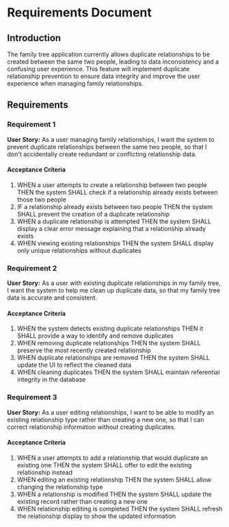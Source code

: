 # Requirements Document

## Introduction

The family tree application currently allows duplicate relationships to be created between the same two people, leading to data inconsistency and a confusing user experience. This feature will implement duplicate relationship prevention to ensure data integrity and improve the user experience when managing family relationships.

## Requirements

### Requirement 1

**User Story:** As a user managing family relationships, I want the system to prevent duplicate relationships between the same two people, so that I don't accidentally create redundant or conflicting relationship data.

#### Acceptance Criteria

1. WHEN a user attempts to create a relationship between two people THEN the system SHALL check if a relationship already exists between those two people
2. IF a relationship already exists between two people THEN the system SHALL prevent the creation of a duplicate relationship
3. WHEN a duplicate relationship is attempted THEN the system SHALL display a clear error message explaining that a relationship already exists
4. WHEN viewing existing relationships THEN the system SHALL display only unique relationships without duplicates

### Requirement 2

**User Story:** As a user with existing duplicate relationships in my family tree, I want the system to help me clean up duplicate data, so that my family tree data is accurate and consistent.

#### Acceptance Criteria

1. WHEN the system detects existing duplicate relationships THEN it SHALL provide a way to identify and remove duplicates
2. WHEN removing duplicate relationships THEN the system SHALL preserve the most recently created relationship
3. WHEN duplicate relationships are removed THEN the system SHALL update the UI to reflect the cleaned data
4. WHEN cleaning duplicates THEN the system SHALL maintain referential integrity in the database

### Requirement 3

**User Story:** As a user editing relationships, I want to be able to modify an existing relationship type rather than creating a new one, so that I can correct relationship information without creating duplicates.

#### Acceptance Criteria

1. WHEN a user attempts to add a relationship that would duplicate an existing one THEN the system SHALL offer to edit the existing relationship instead
2. WHEN editing an existing relationship THEN the system SHALL allow changing the relationship type
3. WHEN a relationship is modified THEN the system SHALL update the existing record rather than creating a new one
4. WHEN relationship editing is completed THEN the system SHALL refresh the relationship display to show the updated information